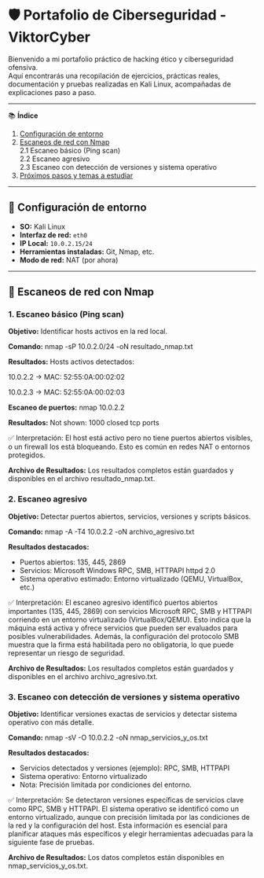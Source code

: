 # 🛡️ Portafolio de Ciberseguridad - ViktorCyber

Bienvenido a mi portafolio práctico de hacking ético y ciberseguridad ofensiva.  
Aquí encontrarás una recopilación de ejercicios, prácticas reales, documentación y pruebas realizadas en Kali Linux, acompañadas de explicaciones paso a paso.

---

📚 **Índice**

1. [Configuración de entorno](docs/configuracion.md)  
2. [Escaneos de red con Nmap](docs/escaneos.md)    
   2.1 Escaneo básico (Ping scan)  
   2.2 Escaneo agresivo  
   2.3 Escaneo con detección de versiones y sistema operativo  
3. [Próximos pasos y temas a estudiar](docs/proximos_pasos.md)

---

## 🧰 Configuración de entorno

- **SO:** Kali Linux
- **Interfaz de red:** `eth0`
- **IP Local:** `10.0.2.15/24`
- **Herramientas instaladas:** Git, Nmap, etc.
- **Modo de red:** NAT (por ahora)

---

## 🔎 Escaneos de red con Nmap

### 1. Escaneo básico (Ping scan)

**Objetivo:** Identificar hosts activos en la red local.

**Comando:**
nmap -sP 10.0.2.0/24 -oN resultado_nmap.txt

**Resultados:**
Hosts activos detectados:

10.0.2.2 → MAC: 52:55:0A:00:02:02

10.0.2.3 → MAC: 52:55:0A:00:02:03

**Escaneo de puertos:**
nmap 10.0.2.2

**Resultados:**
Not shown: 1000 closed tcp ports


✅ Interpretación:
El host está activo pero no tiene puertos abiertos visibles, o un firewall los está bloqueando. Esto es común en redes NAT o entornos protegidos.

**Archivo de Resultados:**
Los resultados completos están guardados y disponibles en el archivo resultado_nmap.txt.


### 2. Escaneo agresivo

**Objetivo:** Detectar puertos abiertos, servicios, versiones y scripts básicos.

**Comando:**
nmap -A -T4 10.0.2.2 -oN archivo_agresivo.txt

**Resultados destacados:**
- Puertos abiertos: 135, 445, 2869
- Servicios: Microsoft Windows RPC, SMB, HTTPAPI httpd 2.0
- Sistema operativo estimado: Entorno virtualizado (QEMU, VirtualBox, etc.)


✅ Interpretación:
El escaneo agresivo identificó puertos abiertos importantes (135, 445, 2869) con servicios Microsoft RPC, SMB y HTTPAPI corriendo en un entorno virtualizado (VirtualBox/QEMU). Esto indica que la máquina está activa y ofrece servicios que pueden ser evaluados para posibles vulnerabilidades. Además, la configuración del protocolo SMB muestra que la firma está habilitada pero no obligatoria, lo que puede representar un riesgo de seguridad.

**Archivo de Resultados:**
Los resultados completos están guardados y disponibles en el archivo archivo_agresivo.txt.


### 3. Escaneo con detección de versiones y sistema operativo

**Objetivo:** Identificar versiones exactas de servicios y detectar sistema operativo con más detalle.

**Comando:**
nmap -sV -O 10.0.2.2 -oN nmap_servicios_y_os.txt

**Resultados destacados:**
- Servicios detectados y versiones (ejemplo): RPC, SMB, HTTPAPI
- Sistema operativo: Entorno virtualizado
- Nota: Precisión limitada por condiciones del entorno.


✅ Interpretación:
Se detectaron versiones específicas de servicios clave como RPC, SMB y HTTPAPI. El sistema operativo se identificó como un entorno virtualizado, aunque con precisión limitada por las condiciones de la red y la configuración del host. Esta información es esencial para planificar ataques más específicos y elegir herramientas adecuadas para la siguiente fase de pruebas.

**Archivo de Resultados:**
Los datos completos están disponibles en nmap_servicios_y_os.txt.
